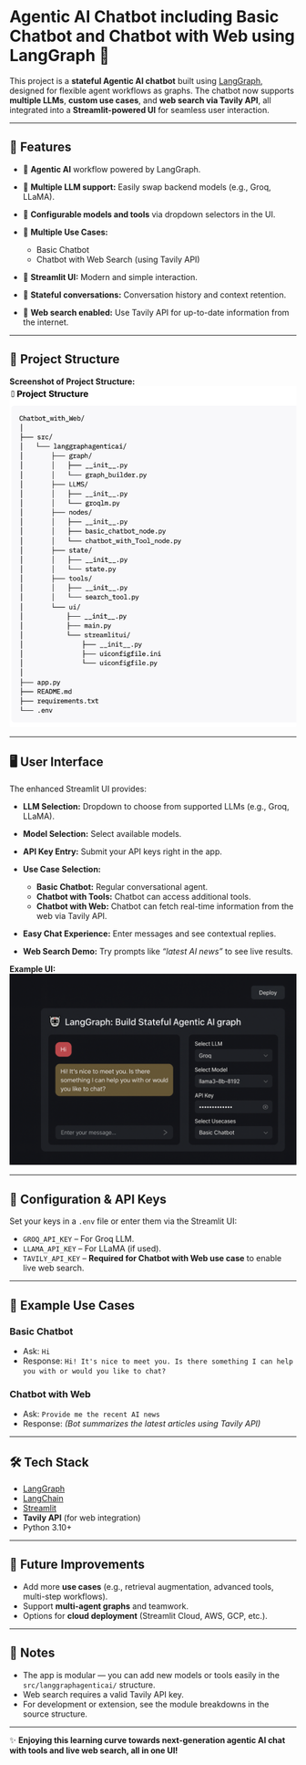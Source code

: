 # Agentic AI Chatbot including Basic Chatbot and Chatbot with Web using LangGraph 🤖

This project is a **stateful Agentic AI chatbot** built using [LangGraph](https://python.langchain.com/docs/langgraph/), designed for flexible agent workflows as graphs. The chatbot now supports **multiple LLMs**, **custom use cases**, and **web search via Tavily API**, all integrated into a **Streamlit-powered UI** for seamless user interaction.

---

## 🚀 Features

* 🔹 **Agentic AI** workflow powered by LangGraph.
* 🔹 **Multiple LLM support:** Easily swap backend models (e.g., Groq, LLaMA).
* 🔹 **Configurable models and tools** via dropdown selectors in the UI.
* 🔹 **Multiple Use Cases:**

  * Basic Chatbot
  * Chatbot with Web Search (using Tavily API)
* 🔹 **Streamlit UI:** Modern and simple interaction.
* 🔹 **Stateful conversations:** Conversation history and context retention.
* 🔹 **Web search enabled:** Use Tavily API for up-to-date information from the internet.

---

## 📂 Project Structure

**Screenshot of Project Structure:**
![UI Screenshot](docs/chatbot_with_web_project_structure.png)

---

## 🖥️ User Interface

The enhanced Streamlit UI provides:

* **LLM Selection:** Dropdown to choose from supported LLMs (e.g., Groq, LLaMA).
* **Model Selection:** Select available models.
* **API Key Entry:** Submit your API keys right in the app.
* **Use Case Selection:**

  * **Basic Chatbot:** Regular conversational agent.
  * **Chatbot with Tools:** Chatbot can access additional tools.
  * **Chatbot with Web:** Chatbot can fetch real-time information from the web via Tavily API.
* **Easy Chat Experience:** Enter messages and see contextual replies.
* **Web Search Demo:** Try prompts like *“latest AI news”* to see live results.

**Example UI:**
![UI Screenshot](docs/agentic-ai-chatbot-screenshot.png)

---

## 🔑 Configuration & API Keys

Set your keys in a `.env` file or enter them via the Streamlit UI:

* `GROQ_API_KEY` – For Groq LLM.
* `LLAMA_API_KEY` – For LLaMA (if used).
* `TAVILY_API_KEY` – **Required for Chatbot with Web use case** to enable live web search.

---

## 📖 Example Use Cases

### **Basic Chatbot**

* Ask: `Hi`
* Response: `Hi! It's nice to meet you. Is there something I can help you with or would you like to chat?`

### **Chatbot with Web**

* Ask: `Provide me the recent AI news`
* Response: *(Bot summarizes the latest articles using Tavily API)*

---

## 🛠️ Tech Stack

* [LangGraph](https://python.langchain.com/docs/langgraph/)
* [LangChain](https://www.langchain.com/)
* [Streamlit](https://streamlit.io/)
* **Tavily API** (for web integration)
* Python 3.10+

---

## 📌 Future Improvements

* Add more **use cases** (e.g., retrieval augmentation, advanced tools, multi-step workflows).
* Support **multi-agent graphs** and teamwork.
* Options for **cloud deployment** (Streamlit Cloud, AWS, GCP, etc.).

---

## 📝 Notes

* The app is modular — you can add new models or tools easily in the `src/langgraphagenticai/` structure.
* Web search requires a valid Tavily API key.
* For development or extension, see the module breakdowns in the source structure.

---

✨ **Enjoying this learning curve towards next-generation agentic AI chat with tools and live web search, all in one UI!**

